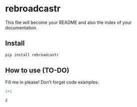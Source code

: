 rebroadcastr
================

<!-- WARNING: THIS FILE WAS AUTOGENERATED! DO NOT EDIT! -->

This file will become your README and also the index of your
documentation.

## Install

``` sh
pip install rebroadcastr
```

## How to use (TO-DO)

Fill me in please! Don’t forget code examples:

``` python
1+1
```

    2
